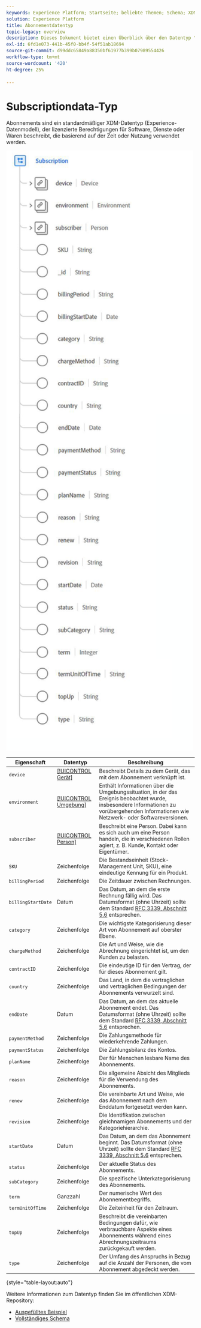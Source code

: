 ```yaml
---
keywords: Experience Platform; Startseite; beliebte Themen; Schema; XDM; Felder; Schemas; Schemas; Abonnement; Datentyp; Datentyp; Datentyp;
solution: Experience Platform
title: Abonnementdatentyp
topic-legacy: overview
description: Dieses Dokument bietet einen Überblick über den Datentyp "Abonnement-Experience-Datenmodell (XDM)".
exl-id: 6fd1e073-441b-45f0-bb4f-54f51ab18694
source-git-commit: d99ddc65849a88350bf61977b399b07989554426
workflow-type: tm+mt
source-wordcount: '420'
ht-degree: 25%

---
```


#  Subscriptiondata-Typ

 Abonnements sind ein standardmäßiger XDM-Datentyp (Experience-Datenmodell), der lizenzierte Berechtigungen für Software, Dienste oder Waren beschreibt, die basierend auf der Zeit oder Nutzung verwendet werden.

<img src="../images/data-types/subscription-data-type.png" width="500" /><br />

| Eigenschaft | Datentyp | Beschreibung |
| --- | --- | --- |
| `device` | [[!UICONTROL Gerät]](./device.md) | Beschreibt Details zu dem Gerät, das mit dem Abonnement verknüpft ist. |
| `environment` | [[!UICONTROL Umgebung]](./environment.md) | Enthält Informationen über die Umgebungssituation, in der das Ereignis beobachtet wurde, insbesondere Informationen zu vorübergehenden Informationen wie Netzwerk- oder Softwareversionen. |
| `subscriber` | [[!UICONTROL Person]](./person.md) | Beschreibt eine Person. Dabei kann es sich auch um eine Person handeln, die in verschiedenen Rollen agiert, z. B. Kunde, Kontakt oder Eigentümer. |
| `SKU` | Zeichenfolge | Die Bestandseinheit (Stock-Management Unit, SKU), eine eindeutige Kennung für ein Produkt. |
| `billingPeriod` | Zeichenfolge | Die Zeitdauer zwischen Rechnungen. |
| `billingStartDate` | Datum | Das Datum, an dem die erste Rechnung fällig wird. Das Datumsformat (ohne Uhrzeit) sollte dem Standard [RFC 3339, Abschnitt 5.6](https://tools.ietf.org/html/rfc3339#section-5.6) entsprechen. |
| `category` | Zeichenfolge | Die wichtigste Kategorisierung dieser Art von Abonnement auf oberster Ebene. |
| `chargeMethod` | Zeichenfolge | Die Art und Weise, wie die Abrechnung eingerichtet ist, um den Kunden zu belasten. |
| `contractID` | Zeichenfolge | Die eindeutige ID für den Vertrag, der für dieses Abonnement gilt. |
| `country` | Zeichenfolge | Das Land, in dem die vertraglichen und vertraglichen Bedingungen der Abonnements verwurzelt sind. |
| `endDate` | Datum | Das Datum, an dem das aktuelle Abonnement endet. Das Datumsformat (ohne Uhrzeit) sollte dem Standard [RFC 3339, Abschnitt 5.6](https://tools.ietf.org/html/rfc3339#section-5.6) entsprechen. |
| `paymentMethod` | Zeichenfolge | Die Zahlungsmethode für wiederkehrende Zahlungen. |
| `paymentStatus` | Zeichenfolge | Die Zahlungsbilanz des Kontos. |
| `planName` | Zeichenfolge | Der für Menschen lesbare Name des Abonnements. |
| `reason` | Zeichenfolge | Die allgemeine Absicht des Mitglieds für die Verwendung des Abonnements. |
| `renew` | Zeichenfolge | Die vereinbarte Art und Weise, wie das Abonnement nach dem Enddatum fortgesetzt werden kann. |
| `revision` | Zeichenfolge | Die Identifikation zwischen gleichnamigen Abonnements und der Kategoriehierarchie. |
| `startDate` | Datum | Das Datum, an dem das Abonnement beginnt. Das Datumsformat (ohne Uhrzeit) sollte dem Standard [RFC 3339, Abschnitt 5.6](https://tools.ietf.org/html/rfc3339#section-5.6) entsprechen. |
| `status` | Zeichenfolge | Der aktuelle Status des Abonnements. |
| `subCategory` | Zeichenfolge | Die spezifische Unterkategorisierung des Abonnements. |
| `term` | Ganzzahl | Der numerische Wert des Abonnementbegriffs. |
| `termUnitOfTime` | Zeichenfolge | Die Zeiteinheit für den Zeitraum. |
| `topUp` | Zeichenfolge | Beschreibt die vereinbarten Bedingungen dafür, wie verbrauchbare Aspekte eines Abonnements während eines Abrechnungszeitraums zurückgekauft werden. |
| `type` | Zeichenfolge | Der Umfang des Anspruchs in Bezug auf die Anzahl der Personen, die vom Abonnement abgedeckt werden. |

{style=&quot;table-layout:auto&quot;}

Weitere Informationen zum Datentyp finden Sie im öffentlichen XDM-Repository:

* [Ausgefülltes Beispiel](https://github.com/adobe/xdm/blob/master/components/datatypes/industry-verticals/subscription.example.1.json)
* [Vollständiges Schema](https://github.com/adobe/xdm/blob/master/components/datatypes/industry-verticals/subscription.schema.json)
